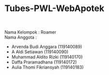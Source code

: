# Tubes-PWL-WebApotek
<br><br>
Nama Kelompok : Roamer <br>
Nama Anggota :
- Arvenda Budi Anggara (119140089)
- A Aldi Setiawan (119140090)
- Muhammad Aldito Rizki (119140170)
- Daffa Praramadhana (119140172)
- Aulia Thomi Fikriansyah (119140183)
